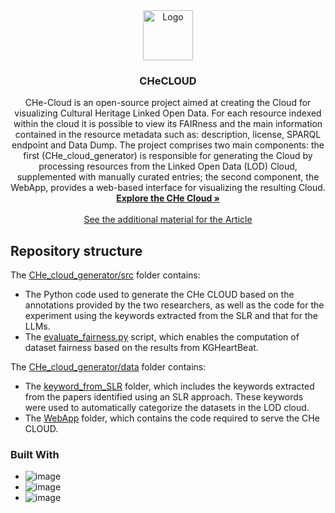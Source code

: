 <div align="center">
  <a href="https://github.com/github_username/repo_name">
    <img src="WebApp/frontend/che-cloud/public/favicon.png" alt="Logo" width="80" height="80">
  </a>

<h3 align="center">CHeCLOUD</h3>

  <p align="center">
    CHe-Cloud is an open-source project aimed at creating the Cloud for visualizing Cultural Heritage Linked Open Data. For each resource indexed within the cloud it is possible to view its FAIRness and the main information contained in the resource metadata such as: description, license, SPARQL endpoint and Data Dump.
    The project comprises two main components: the first (CHe_cloud_generator) is responsible for generating the Cloud by processing resources from the Linked Open Data (LOD) Cloud, supplemented with manually curated entries; the second component, the WebApp, provides a web-based interface for visualizing the resulting Cloud.
    <br />
    <a href="http://isislab.it:12280/CHe-cloud/"><strong>Explore the CHe Cloud »</strong></a>
    <br />
    <br />
    <a href="https://gabrielet0.github.io/CHe-CLOUD/">See the additional material for the Article</a>
    <!-- &middot;
    <a href="https://github.com/github_username/repo_name/issues/new?labels=bug&template=bug-report---.md">Report Bug</a>
    &middot;
    <a href="https://github.com/github_username/repo_name/issues/new?labels=enhancement&template=feature-request---.md">Request Feature</a> !-->
  </p>
</div>

## Repository structure
The [CHe_cloud_generator/src](./CHe_cloud_generator/src/) folder contains:
- The Python code used to generate the CHe CLOUD based on the annotations provided by the two researchers, as well as the code for the experiment using the keywords extracted from the SLR and that for the LLMs.
- The [evaluate_fairness.py](./CHe_cloud_generator/src/evaluate_fairness.py) script, which enables the computation of dataset fairness based on the results from KGHeartBeat.

The [CHe_cloud_generator/data](./CHe_cloud_generator/data/) folder contains:
- The [keyword_from_SLR](./CHe_cloud_generator/data/keywords_from_SLR/) folder, which includes the keywords extracted from the papers identified using an SLR approach. These keywords were used to automatically categorize the datasets in the LOD cloud.
- The [WebApp](./WebApp/) folder, which contains the code required to serve the CHe CLOUD.

### Built With
* ![image](https://img.shields.io/badge/Python-FFD43B?style=for-the-badge&logo=python&logoColor=blue)
* ![image](https://img.shields.io/badge/React-20232A?style=for-the-badge&logo=react&logoColor=61DAFB)
* ![image](https://img.shields.io/badge/Node%20js-339933?style=for-the-badge&logo=nodedotjs&logoColor=white)
